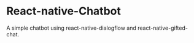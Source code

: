 # React-native-Chatbot
A simple chatbot using react-native-dialogflow and react-native-gifted-chat.

